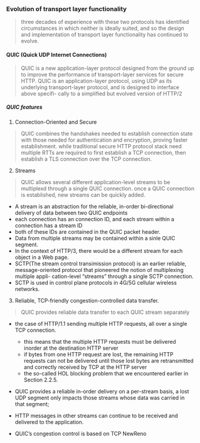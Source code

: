 ### Evolution of transport layer functionality

> three decades of experience with these two protocols has identified circumstances in which neither is ideally suited, and so the design and implementation of transport layer functionality has continued to evolve.

#### QUIC (Quick UDP Internet Connections)

> QUIC is a new application-layer protocol designed from the ground up to improve the performance of transport-layer services for secure HTTP.
> QUIC is an application-layer protocol, using UDP as its underlying transport-layer protocol, and is designed to interface above specifi- cally to a simplified but evolved version of HTTP/2

##### QUIC features

1. Connection-Oriented and Secure
> QUIC combines the handshakes needed to establish connection state with those  needed for authentication and encryption, proving faster establishment.
> while traditional secure HTTP protocol stack need multiple RTTs are required to first establish a TCP connection, then establish a TLS connection over the TCP connection.

2. Streams

> QUIC allows several different application-level streams to be multiplexd through a single QUIC connection.
> once a QUIC connection is established, new streams can be quickly added.
- A stream is an abstraction for the reliable, in-order bi-directional delivery of data between two QUIC endpoints
- each connection has an connection ID, and each stream within a connection has a stream ID
- both of these IDs are contained in the QUIC packet header.
- Data from multiple streams may be contained within a sinle QUIC segment.
- In the context of HTTP/3, there would be a different stream for each object in a Web page.
- SCTP(The stream control transimission protocol) is an earlier reliable, message-oriented protocol that pioneered the notion of multiplexing multiple appli- cation-level “streams” through a single SCTP connection. 
- SCTP is used in control plane protocols in 4G/5G cellular wireless networks.

3. Reliable, TCP-friendly congestion-controlled data transfer.
> QUIC provides reliable data transfer to each QUIC stream separately
- the case of HTTP/1.1 sending multiple HTTP requests, all over a single TCP connection.
  - this means that the multiple HTTP requests must be delivered inorder at the destination HTTP server
  -  if bytes from one HTTP request are lost, the remaining HTTP requests can not be delivered until those lost bytes are retransmitted and correctly received by TCP at the HTTP server
  - the so-called HOL blocking problem that we encountered earlier in Section 2.2.5.
- QUIC provides a reliable in-order delivery on a per-stream basis, a lost UDP segment only impacts those streams whose data was carried in that segment;
- HTTP messages in other streams can continue to be received and delivered to the application. 

- QUIC’s congestion control is based on TCP NewReno

